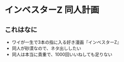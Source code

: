 # インベスターZ 同人計画

## これはなに

- ワイが一生で3本の指に入る好き漫画『インベスターZ』
- 同人が砂漠なので、ネタ出ししたい
- 同人は本当に貴重で、1000回いいねしても足りない
